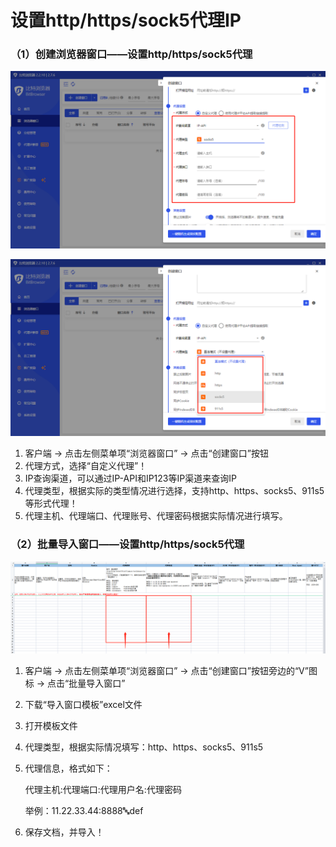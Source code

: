 # 设置http/https/sock5代理IP

### （1）创建浏览器窗口——设置http/https/sock5代理

![创建浏览器窗口](<../../.gitbook/assets/2 (20).png>)

![设置代理类型及详细信息](<../../.gitbook/assets/2 (9).png>)

1. 客户端 -> 点击左侧菜单项“浏览器窗口” -> 点击“创建窗口”按钮
2. 代理方式，选择“自定义代理”！
3. IP查询渠道，可以通过IP-API和IP123等IP渠道来查询IP
4. 代理类型，根据实际的类型情况进行选择，支持http、https、socks5、911s5等形式代理！
5. 代理主机、代理端口、代理账号、代理密码根据实际情况进行填写。

### （2）批量导入窗口——设置http/https/sock5代理

![](<../../.gitbook/assets/2 (37).png>)

1. 客户端 -> 点击左侧菜单项“浏览器窗口” -> 点击“创建窗口”按钮旁边的“V”图标 -> 点击“批量导入窗口”
2. 下载“导入窗口模板”excel文件
3. 打开模板文件
4. 代理类型，根据实际情况填写：http、https、socks5、911s5
5.  代理信息，格式如下：

    代理主机:代理端口:代理用户名:代理密码

    举例：11.22.33.44:8888:abc:def
6. 保存文档，并导入！
